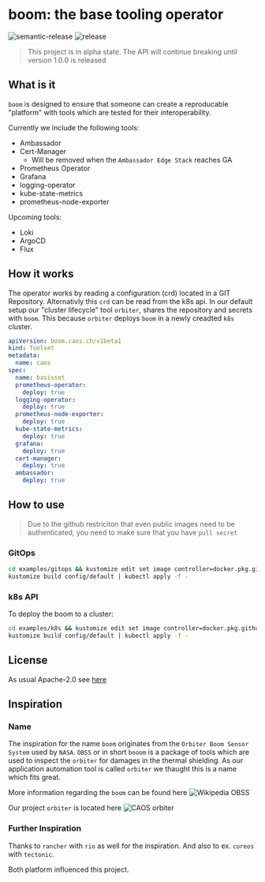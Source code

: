 # boom: the base tooling operator

![semantic-release](https://img.shields.io/badge/%20%20%F0%9F%93%A6%F0%9F%9A%80-semantic--release-e10079.svg)
![release](https://github.com/caos/boom/workflows/Release/badge.svg)

> This project is in alpha state. The API will continue breaking until version 1.0.0 is released

## What is it

`boom` is designed to ensure that someone can create a reproducable "platform" with tools which are tested for their interoperability.

Currently we include the following tools:

- Ambassador
- Cert-Manager
  - Will be removed when the `Ambassador Edge Stack` reaches GA
- Prometheus Operator
- Grafana
- logging-operator
- kube-state-metrics
- prometheus-node-exporter

Upcoming tools:

- Loki
- ArgoCD
- Flux

## How it works

The operator works by reading a configuration (crd) located in a GIT Repository. Alternativly this `crd` can be read from the k8s api.
In our default setup our "cluster lifecycle" tool `orbiter`, shares the repository and secrets with `boom`. This because `orbiter` deploys `boom` in a newly creadted `k8s` cluster.

```yaml
apiVersion: boom.caos.ch/v1beta1
kind: Toolset
metadata:
  name: caos
spec:
  name: basisset
  prometheus-operator:
    deploy: true
  logging-operator:
    deploy: true
  prometheus-node-exporter:
    deploy: true
  kube-state-metrics:
    deploy: true
  grafana:
    deploy: true
  cert-manager:
    deploy: true
  ambassador:
    deploy: true
```

## How to use

> Due to the github restriciton that even public images need to be authenticated, you need to make sure that you have `pull secret`

### GitOps

```bash
cd examples/gitops && kustomize edit set image controller=docker.pkg.github.com/caos/boom/boom:latest && cd ../..
kustomize build config/default | kubectl apply -f -
```

### k8s API

To deploy the boom to a cluster:

```bash
cd examples/k8s && kustomize edit set image controller=docker.pkg.github.com/caos/boom/boom:latest && cd ../..
kustomize build config/default | kubectl apply -f -
```

## License

As usual Apache-2.0 see [here](./LICENSE)

## Inspiration

### Name

The inspiration for the name `boom` originates from the `Orbiter Boom Sensor System` used by `NASA`. `OBSS` or in short `booom` is a package of tools which are used to inspect the `orbiter` for damages in the thermal shielding. As our application automation tool is called `orbiter` we thaught this is a name which fits great.

More information regarding the `boom` can be found here ![Wikipedia OBSS](https://en.wikipedia.org/wiki/Orbiter_Boom_Sensor_System)

Our project `orbiter` is located here ![CAOS orbiter](https://github.com/caos/orbiter)

### Further Inspiration

Thanks to `rancher` with `rio` as well for the inspiration.
And also to ex. `coreos` with `tectonic`.

Both platform influenced this project.
